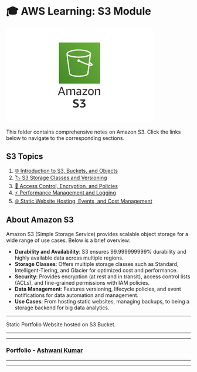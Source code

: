# 🎓 AWS Learning: S3 Module

![S3 Overview](image.png)

This folder contains comprehensive notes on Amazon S3. Click the links below to navigate to the corresponding sections.

## S3 Topics
1. [🌐 Introduction to S3, Buckets, and Objects](s3/01-introduction-buckets-and-objects.md)
2. [🏷️ S3 Storage Classes and Versioning](s3/02-storage-classes-and-versioning.md)
3. [🔐 Access Control, Encryption, and Policies](s3/03-access-control-encryption-and-policies.md)
4. [⚡ Performance Management and Logging](s3/04-performance-management-and-logging.md)
5. [🌐 Static Website Hosting, Events, and Cost Management](s3/05-static-website-hosting-events-and-cost-management.md)

## About Amazon S3

Amazon S3 (Simple Storage Service) provides scalable object storage for a wide range of use cases. Below is a brief overview:

- **Durability and Availability**: S3 ensures 99.999999999% durability and highly available data across multiple regions.
- **Storage Classes**: Offers multiple storage classes such as Standard, Intelligent-Tiering, and Glacier for optimized cost and performance.
- **Security**: Provides encryption (at rest and in transit), access control lists (ACLs), and fine-grained permissions with IAM policies.
- **Data Management**: Features versioning, lifecycle policies, and event notifications for data automation and management.
- **Use Cases**: From hosting static websites, managing backups, to being a storage backend for big data analytics.
  
---

Static Portfolio Website hosted on S3 Bucket.

---
---
### Portfolio - [Ashwani Kumar](http://ashwani-kumar.s3-website-us-east-1.amazonaws.com)
---
---